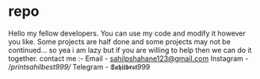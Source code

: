 # repo
Hello my fellow developers. You can use my code and modify it however you like.
Some projects are half done and some projects may not be continued... so yea i am lazy but if you are willing to help then we can do it together.
contact me :- 
Email - sahilpshahane123@gmail.com
Instagram - /_printsahilbest999/_
Telegram - 𝕾𝖆𝖍𝖎𝖑𝖇𝖊𝖘𝖙999
